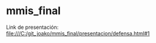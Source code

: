 # mmis_final

Link de presentación: [file:///C:/git_joako/mmis_final/presentacion/defensa.html#1](https://joakonib.github.io/mmis_final/presentacion/defensa.html#1)
